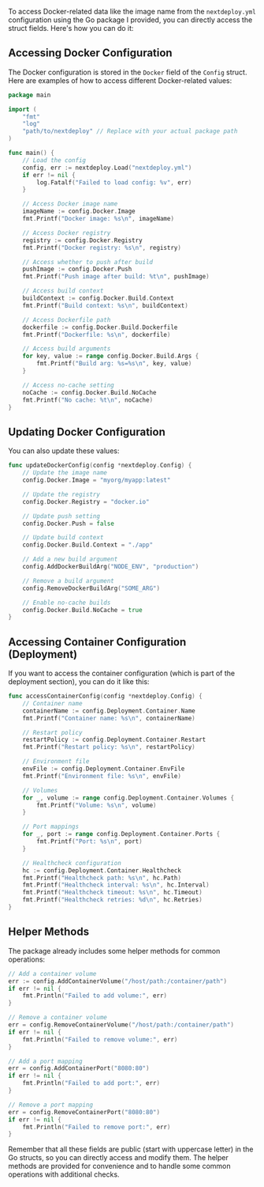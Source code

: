 To access Docker-related data like the image name from the `nextdeploy.yml` configuration using the Go package I provided, you can directly access the struct fields. Here's how you can do it:

## Accessing Docker Configuration

The Docker configuration is stored in the `Docker` field of the `Config` struct. Here are examples of how to access different Docker-related values:

```go
package main

import (
	"fmt"
	"log"
	"path/to/nextdeploy" // Replace with your actual package path
)

func main() {
	// Load the config
	config, err := nextdeploy.Load("nextdeploy.yml")
	if err != nil {
		log.Fatalf("Failed to load config: %v", err)
	}

	// Access Docker image name
	imageName := config.Docker.Image
	fmt.Printf("Docker image: %s\n", imageName)

	// Access Docker registry
	registry := config.Docker.Registry
	fmt.Printf("Docker registry: %s\n", registry)

	// Access whether to push after build
	pushImage := config.Docker.Push
	fmt.Printf("Push image after build: %t\n", pushImage)

	// Access build context
	buildContext := config.Docker.Build.Context
	fmt.Printf("Build context: %s\n", buildContext)

	// Access Dockerfile path
	dockerfile := config.Docker.Build.Dockerfile
	fmt.Printf("Dockerfile: %s\n", dockerfile)

	// Access build arguments
	for key, value := range config.Docker.Build.Args {
		fmt.Printf("Build arg: %s=%s\n", key, value)
	}

	// Access no-cache setting
	noCache := config.Docker.Build.NoCache
	fmt.Printf("No cache: %t\n", noCache)
}
```

## Updating Docker Configuration

You can also update these values:

```go
func updateDockerConfig(config *nextdeploy.Config) {
	// Update the image name
	config.Docker.Image = "myorg/myapp:latest"

	// Update the registry
	config.Docker.Registry = "docker.io"

	// Update push setting
	config.Docker.Push = false

	// Update build context
	config.Docker.Build.Context = "./app"

	// Add a new build argument
	config.AddDockerBuildArg("NODE_ENV", "production")

	// Remove a build argument
	config.RemoveDockerBuildArg("SOME_ARG")

	// Enable no-cache builds
	config.Docker.Build.NoCache = true
}
```

## Accessing Container Configuration (Deployment)

If you want to access the container configuration (which is part of the deployment section), you can do it like this:

```go
func accessContainerConfig(config *nextdeploy.Config) {
	// Container name
	containerName := config.Deployment.Container.Name
	fmt.Printf("Container name: %s\n", containerName)

	// Restart policy
	restartPolicy := config.Deployment.Container.Restart
	fmt.Printf("Restart policy: %s\n", restartPolicy)

	// Environment file
	envFile := config.Deployment.Container.EnvFile
	fmt.Printf("Environment file: %s\n", envFile)

	// Volumes
	for _, volume := range config.Deployment.Container.Volumes {
		fmt.Printf("Volume: %s\n", volume)
	}

	// Port mappings
	for _, port := range config.Deployment.Container.Ports {
		fmt.Printf("Port: %s\n", port)
	}

	// Healthcheck configuration
	hc := config.Deployment.Container.Healthcheck
	fmt.Printf("Healthcheck path: %s\n", hc.Path)
	fmt.Printf("Healthcheck interval: %s\n", hc.Interval)
	fmt.Printf("Healthcheck timeout: %s\n", hc.Timeout)
	fmt.Printf("Healthcheck retries: %d\n", hc.Retries)
}
```

## Helper Methods

The package already includes some helper methods for common operations:

```go
// Add a container volume
err := config.AddContainerVolume("/host/path:/container/path")
if err != nil {
    fmt.Println("Failed to add volume:", err)
}

// Remove a container volume
err = config.RemoveContainerVolume("/host/path:/container/path")
if err != nil {
    fmt.Println("Failed to remove volume:", err)
}

// Add a port mapping
err = config.AddContainerPort("8080:80")
if err != nil {
    fmt.Println("Failed to add port:", err)
}

// Remove a port mapping
err = config.RemoveContainerPort("8080:80")
if err != nil {
    fmt.Println("Failed to remove port:", err)
}
```

Remember that all these fields are public (start with uppercase letter) in the Go structs, so you can directly access and modify them. The helper methods are provided for convenience and to handle some common operations with additional checks.
